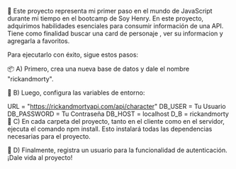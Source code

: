🚀 Este proyecto representa mi primer paso en el mundo de JavaScript durante mi tiempo en el bootcamp de Soy Henry. En este proyecto, adquirimos habilidades esenciales para consumir información de una API. Tiene como finalidad buscar una card de personaje , ver su informacion y agregarla a favoritos.

Para ejecutarlo con éxito, sigue estos pasos:

📦 A) Primero, crea una nueva base de datos y dale el nombre "rickandmorty".

🔧 B) Luego, configura las variables de entorno:

URL = "https://rickandmortyapi.com/api/character"
DB_USER = Tu Usuario
DB_PASSWORD = Tu Contraseña
DB_HOST = localhost
D_B = rickandmorty
🔨 C) En cada carpeta del proyecto, tanto en el cliente como en el servidor, ejecuta el comando npm install. Esto instalará todas las dependencias necesarias para el proyecto.

👤 D) Finalmente, registra un usuario para la funcionalidad de autenticación. ¡Dale vida al proyecto!

